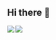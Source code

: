 ## Hi there 👋
<a href="https://github.com/anuraghazra/github-readme-stats">
  <img align="left" src="https://my-readme-stats-nine.vercel.app/api?username=gamu-433&show_icons=true" />
</a>
<a href="https://github.com/anuraghazra/github-readme-stats">
  <img align="left" src="https://my-readme-stats-nine.vercel.app/api/top-langs/?username=gamu-433" />
</a>
<!--
**gamu-433/gamu-433** is a ✨ _special_ ✨ repository because its `README.md` (this file) appears on your GitHub profile.

Here are some ideas to get you started:

- 🔭 I’m currently working on ...
- 🌱 I’m currently learning ...
- 👯 I’m looking to collaborate on ...
- 🤔 I’m looking for help with ...
- 💬 Ask me about ...
- 📫 How to reach me: ...
- 😄 Pronouns: ...
- ⚡ Fun fact: ...
-->
